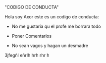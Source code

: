 "CODIGO DE CONDUCTA" 

Hola soy Axor este es un codigo de conducta:

- No me gustaria qu el profe me borrara todo

- Poner Comentarios

- No sean vagos y hagan un desmadre

3jfegñl
eñrlh
hrh
rhr
h
